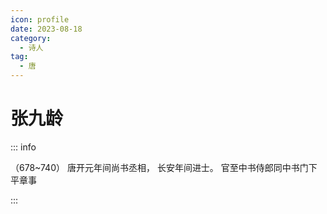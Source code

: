 ```yaml
---
icon: profile
date: 2023-08-18
category:
  - 诗人
tag:
  - 唐
---
```


# 张九龄

<!-- more -->



::: info 

（678~740） 唐开元年间尚书丞相， 长安年间进士。
官至中书侍郎同中书门下平章事

:::